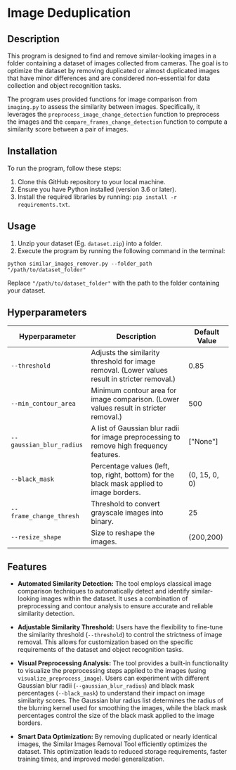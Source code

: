 # Image Deduplication

## Description

This program is designed to find and remove similar-looking images in a folder containing a dataset of images collected from cameras. The goal is to optimize the dataset by removing duplicated or almost duplicated images that have minor differences and are considered non-essential for data collection and object recognition tasks.

The program uses provided functions for image comparison from `imaging.py` to assess the similarity between images. Specifically, it leverages the `preprocess_image_change_detection` function to preprocess the images and the `compare_frames_change_detection` function to compute a similarity score between a pair of images.

[comment]: <> (## Subsample Dataset)

[comment]: <> (For experimentation, we have provided a subsample of our dataset in the `dataset-candidates-ml.zip` file. The dataset filenames are formatted as follows: `c%camera_id%-%timestamp%.png`. The timestamps may be in two different formats.)

## Installation

To run the program, follow these steps:

1. Clone this GitHub repository to your local machine.
2. Ensure you have Python installed (version 3.6 or later).
3. Install the required libraries by running: `pip install -r requirements.txt`.

## Usage

1. Unzip your dataset (Eg. `dataset.zip`) into a folder.
2. Execute the program by running the following command in the terminal:

```python similar_images_remover.py --folder_path "/path/to/dataset_folder"```

Replace `"/path/to/dataset_folder"` with the path to the folder containing your dataset.

## Hyperparameters
| Hyperparameter               | Description                                                                                   | Default Value   |
|------------------------------|-----------------------------------------------------------------------------------------------|-----------------|
| `--threshold`                | Adjusts the similarity threshold for image removal. (Lower values result in stricter removal.) | 0.85             |
| `--min_contour_area`         | Minimum contour area for image comparison. (Lower values result in stricter removal.)        | 500               |
| `--gaussian_blur_radius`     | A list of Gaussian blur radii for image preprocessing to remove high frequency features.     | ["None"]            |
| `--black_mask`               | Percentage values (left, top, right, bottom) for the black mask applied to image borders.    | (0, 15, 0, 0)    |
| `--frame_change_thresh`      | Threshold to convert grayscale images into binary.                                           | 25              |
| `--resize_shape`      | Size to reshape the images.                                           | (200,200)              |


## Features

- **Automated Similarity Detection:** The tool employs classical image comparison techniques to automatically detect and identify similar-looking images within the dataset. It uses a combination of preprocessing and contour analysis to ensure accurate and reliable similarity detection.


- **Adjustable Similarity Threshold:** Users have the flexibility to fine-tune the similarity threshold (`--threshold`) to control the strictness of image removal. This allows for customization based on the specific requirements of the dataset and object recognition tasks.


- **Visual Preprocessing Analysis:** The tool provides a built-in functionality to visualize the preprocessing steps applied to the images (using `visualize_preprocess_image`). Users can experiment with different Gaussian blur radii (`--gaussian_blur_radius`) and black mask percentages (`--black_mask`) to understand their impact on image similarity scores. The Gaussian blur radius list determines the radius of the blurring kernel used for smoothing the images, while the black mask percentages control the size of the black mask applied to the image borders.


- **Smart Data Optimization:** By removing duplicated or nearly identical images, the Similar Images Removal Tool efficiently optimizes the dataset. This optimization leads to reduced storage requirements, faster training times, and improved model generalization.

